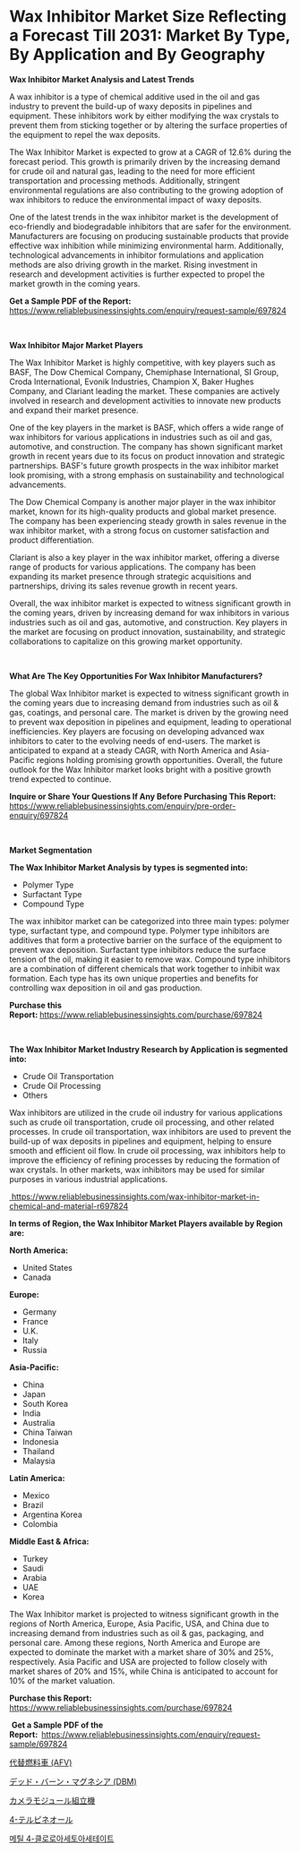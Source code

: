 <p><h1>Wax Inhibitor Market Size Reflecting a Forecast Till 2031: Market By Type, By Application and By Geography</h1></p><p><strong>Wax Inhibitor Market Analysis and Latest Trends</strong></p>
<p><p>A wax inhibitor is a type of chemical additive used in the oil and gas industry to prevent the build-up of waxy deposits in pipelines and equipment. These inhibitors work by either modifying the wax crystals to prevent them from sticking together or by altering the surface properties of the equipment to repel the wax deposits.</p><p>The Wax Inhibitor Market is expected to grow at a CAGR of 12.6% during the forecast period. This growth is primarily driven by the increasing demand for crude oil and natural gas, leading to the need for more efficient transportation and processing methods. Additionally, stringent environmental regulations are also contributing to the growing adoption of wax inhibitors to reduce the environmental impact of waxy deposits.</p><p>One of the latest trends in the wax inhibitor market is the development of eco-friendly and biodegradable inhibitors that are safer for the environment. Manufacturers are focusing on producing sustainable products that provide effective wax inhibition while minimizing environmental harm. Additionally, technological advancements in inhibitor formulations and application methods are also driving growth in the market. Rising investment in research and development activities is further expected to propel the market growth in the coming years.</p></p>
<p><strong>Get a Sample PDF of the Report:&nbsp;</strong> <a href="https://www.reliablebusinessinsights.com/enquiry/request-sample/697824">https://www.reliablebusinessinsights.com/enquiry/request-sample/697824</a></p>
<p>&nbsp;</p>
<p><strong>Wax Inhibitor Major Market Players</strong></p>
<p><p>The Wax Inhibitor Market is highly competitive, with key players such as BASF, The Dow Chemical Company, Chemiphase International, SI Group, Croda International, Evonik Industries, Champion X, Baker Hughes Company, and Clariant leading the market. These companies are actively involved in research and development activities to innovate new products and expand their market presence.</p><p>One of the key players in the market is BASF, which offers a wide range of wax inhibitors for various applications in industries such as oil and gas, automotive, and construction. The company has shown significant market growth in recent years due to its focus on product innovation and strategic partnerships. BASF's future growth prospects in the wax inhibitor market look promising, with a strong emphasis on sustainability and technological advancements.</p><p>The Dow Chemical Company is another major player in the wax inhibitor market, known for its high-quality products and global market presence. The company has been experiencing steady growth in sales revenue in the wax inhibitor market, with a strong focus on customer satisfaction and product differentiation.</p><p>Clariant is also a key player in the wax inhibitor market, offering a diverse range of products for various applications. The company has been expanding its market presence through strategic acquisitions and partnerships, driving its sales revenue growth in recent years.</p><p>Overall, the wax inhibitor market is expected to witness significant growth in the coming years, driven by increasing demand for wax inhibitors in various industries such as oil and gas, automotive, and construction. Key players in the market are focusing on product innovation, sustainability, and strategic collaborations to capitalize on this growing market opportunity.</p></p>
<p>&nbsp;</p>
<p><strong>What Are The Key Opportunities For Wax Inhibitor Manufacturers?</strong></p>
<p><p>The global Wax Inhibitor market is expected to witness significant growth in the coming years due to increasing demand from industries such as oil & gas, coatings, and personal care. The market is driven by the growing need to prevent wax deposition in pipelines and equipment, leading to operational inefficiencies. Key players are focusing on developing advanced wax inhibitors to cater to the evolving needs of end-users. The market is anticipated to expand at a steady CAGR, with North America and Asia-Pacific regions holding promising growth opportunities. Overall, the future outlook for the Wax Inhibitor market looks bright with a positive growth trend expected to continue.</p></p>
<p><strong>Inquire or Share Your Questions If Any Before Purchasing This Report:</strong> <a href="https://www.reliablebusinessinsights.com/enquiry/pre-order-enquiry/697824">https://www.reliablebusinessinsights.com/enquiry/pre-order-enquiry/697824</a></p>
<p>&nbsp;</p>
<p><strong>Market Segmentation</strong></p>
<p><strong>The Wax Inhibitor Market Analysis by types is segmented into:</strong></p>
<p><ul><li>Polymer Type</li><li>Surfactant Type</li><li>Compound Type</li></ul></p>
<p><p>The wax inhibitor market can be categorized into three main types: polymer type, surfactant type, and compound type. Polymer type inhibitors are additives that form a protective barrier on the surface of the equipment to prevent wax deposition. Surfactant type inhibitors reduce the surface tension of the oil, making it easier to remove wax. Compound type inhibitors are a combination of different chemicals that work together to inhibit wax formation. Each type has its own unique properties and benefits for controlling wax deposition in oil and gas production.</p></p>
<p><strong>Purchase this Report:&nbsp;</strong><a href="https://www.reliablebusinessinsights.com/purchase/697824">https://www.reliablebusinessinsights.com/purchase/697824</a></p>
<p>&nbsp;</p>
<p><strong>The Wax Inhibitor Market Industry Research by Application is segmented into:</strong></p>
<p><ul><li>Crude Oil Transportation</li><li>Crude Oil Processing</li><li>Others</li></ul></p>
<p><p>Wax inhibitors are utilized in the crude oil industry for various applications such as crude oil transportation, crude oil processing, and other related processes. In crude oil transportation, wax inhibitors are used to prevent the build-up of wax deposits in pipelines and equipment, helping to ensure smooth and efficient oil flow. In crude oil processing, wax inhibitors help to improve the efficiency of refining processes by reducing the formation of wax crystals. In other markets, wax inhibitors may be used for similar purposes in various industrial applications.</p></p>
<p><a href="https://www.reliablebusinessinsights.com/wax-inhibitor-market-in-chemical-and-material-r697824">&nbsp;https://www.reliablebusinessinsights.com/wax-inhibitor-market-in-chemical-and-material-r697824</a></p>
<p><strong>In terms of Region, the Wax Inhibitor Market Players available by Region are:</strong></p>
<p>
    <p> <strong> North America: </strong>
        <ul>
            <li>United States</li>
            <li>Canada</li>
        </ul>
        </p> 
    <p> <strong> Europe: </strong>
        <ul>
            <li>Germany</li>
            <li>France</li>
            <li>U.K.</li>
            <li>Italy</li>
            <li>Russia</li>
        </ul>
        </p> 
    <p> <strong> Asia-Pacific: </strong>
        <ul>
            <li>China</li>
            <li>Japan</li>
            <li>South Korea</li>
            <li>India</li>
            <li>Australia</li>
            <li>China Taiwan</li>
            <li>Indonesia</li>
            <li>Thailand</li>
            <li>Malaysia</li>
        </ul>
        </p> 
    <p> <strong> Latin America: </strong>
        <ul>
            <li>Mexico</li>
            <li>Brazil</li>
            <li>Argentina Korea</li>
            <li>Colombia</li>
        </ul>
        </p> 
    <p> <strong> Middle East & Africa: </strong>
        <ul>
            <li>Turkey</li>
            <li>Saudi</li>
            <li>Arabia</li>
            <li>UAE</li>
            <li>Korea</li>
        </ul>
    </p>
    </p>
<p><p>The Wax Inhibitor market is projected to witness significant growth in the regions of North America, Europe, Asia Pacific, USA, and China due to increasing demand from industries such as oil & gas, packaging, and personal care. Among these regions, North America and Europe are expected to dominate the market with a market share of 30% and 25%, respectively. Asia Pacific and USA are projected to follow closely with market shares of 20% and 15%, while China is anticipated to account for 10% of the market valuation.</p></p>
<p><strong>Purchase this Report: </strong><a href="https://www.reliablebusinessinsights.com/purchase/697824">https://www.reliablebusinessinsights.com/purchase/697824</a></p>
<p>&nbsp;<strong>Get a Sample PDF of the Report:&nbsp;&nbsp;</strong><a href="https://www.reliablebusinessinsights.com/enquiry/request-sample/697824">https://www.reliablebusinessinsights.com/enquiry/request-sample/697824</a></p>
<p><strong></strong></p>
<p><p><a href="https://github.com/cbigkbh02719/Market-Research-Report-List-2/blob/main/730073497326.md">代替燃料車 (AFV)</a></p><p><a href="https://github.com/mreklxf44233/Market-Research-Report-List-2/blob/main/800137397325.md">デッド・バーン・マグネシア (DBM)</a></p><p><a href="https://medium.com/@alletty768546/%E3%82%AB%E3%83%A1%E3%83%A9%E3%83%A2%E3%82%B8%E3%83%A5%E3%83%BC%E3%83%AB%E7%B5%84%E7%AB%8B%E6%A9%9F%E6%A2%B0%E5%B8%82%E5%A0%B4%E3%81%AE%E5%88%86%E6%9E%90%E3%81%A82024%E5%B9%B4%E3%81%8B%E3%82%892031%E5%B9%B4%E3%81%BE%E3%81%A7%E3%81%AE%E6%9C%9F%E9%96%93%E3%81%AE%E3%82%B5%E3%82%A4%E3%82%BA%E4%BA%88%E6%B8%AC-bcfdf4e5100b">カメラモジュール組立機</a></p><p><a href="https://medium.com/@ryleebauch2023/4-terpineol%E5%B8%82%E5%A0%B4%E5%B1%95%E6%9C%9B-%E7%94%A3%E6%A5%AD%E6%A6%82%E8%A6%81%E3%81%A8%E4%BA%88%E6%B8%AC-2024%E5%B9%B4%E3%81%8B%E3%82%892031%E5%B9%B4-60d4392d9159">4-テルピネオール</a></p><p><a href="https://github.com/TrevorKruvalis5678/Market-Research-Report-List-2/blob/main/958249288892.md">메틸 4-클로로아세토아세테이트</a></p></p>